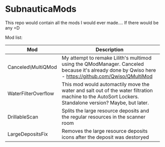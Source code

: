 # SubnauticaMods
This repo would contain all the mods I would ever made.... If there would be any =D

Mod list:

| Mod                | Description                                                                                                                                         |
|--------------------|-----------------------------------------------------------------------------------------------------------------------------------------------------|
| Canceled\MultiQMod | My attempt to remake Lilith's multimod using the QModManager. Canceled because it's already done by Qwiso here - https://github.com/Qwiso/QMultiMod |
| WaterFilterOverflow | This mod would automactily move the water and salt out of the water filtration machine to the AutoSort Lockers. Standalone version? Maybe, but later. |
| DrillableScan | Splits the large resource deposits and the regular resources in the scanner room |
| LargeDepositsFix | Removes the large resource deposits icons after the deposit was destoryed |